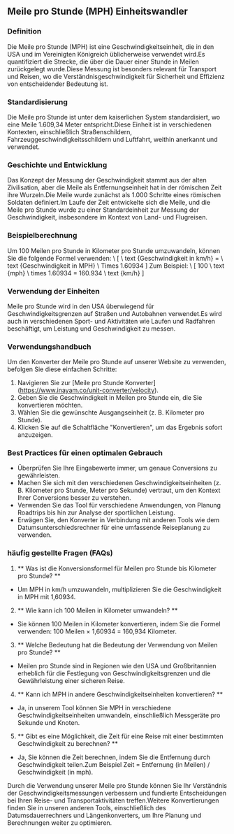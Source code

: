 ## Meile pro Stunde (MPH) Einheitswandler

### Definition
Die Meile pro Stunde (MPH) ist eine Geschwindigkeitseinheit, die in den USA und im Vereinigten Königreich üblicherweise verwendet wird.Es quantifiziert die Strecke, die über die Dauer einer Stunde in Meilen zurückgelegt wurde.Diese Messung ist besonders relevant für Transport und Reisen, wo die Verständnisgeschwindigkeit für Sicherheit und Effizienz von entscheidender Bedeutung ist.

### Standardisierung
Die Meile pro Stunde ist unter dem kaiserlichen System standardisiert, wo eine Meile 1.609,34 Meter entspricht.Diese Einheit ist in verschiedenen Kontexten, einschließlich Straßenschildern, Fahrzeuggeschwindigkeitsschildern und Luftfahrt, weithin anerkannt und verwendet.

### Geschichte und Entwicklung
Das Konzept der Messung der Geschwindigkeit stammt aus der alten Zivilisation, aber die Meile als Entfernungseinheit hat in der römischen Zeit ihre Wurzeln.Die Meile wurde zunächst als 1.000 Schritte eines römischen Soldaten definiert.Im Laufe der Zeit entwickelte sich die Meile, und die Meile pro Stunde wurde zu einer Standardeinheit zur Messung der Geschwindigkeit, insbesondere im Kontext von Land- und Flugreisen.

### Beispielberechnung
Um 100 Meilen pro Stunde in Kilometer pro Stunde umzuwandeln, können Sie die folgende Formel verwenden:
\ [
\ text {Geschwindigkeit in km/h} = \ text {Geschwindigkeit in MPH} \ Times 1.60934
\]
Zum Beispiel:
\ [
100 \ text {mph} \ times 1.60934 = 160.934 \ text {km/h}
\]

### Verwendung der Einheiten
Meile pro Stunde wird in den USA überwiegend für Geschwindigkeitsgrenzen auf Straßen und Autobahnen verwendet.Es wird auch in verschiedenen Sport- und Aktivitäten wie Laufen und Radfahren beschäftigt, um Leistung und Geschwindigkeit zu messen.

### Verwendungshandbuch
Um den Konverter der Meile pro Stunde auf unserer Website zu verwenden, befolgen Sie diese einfachen Schritte:
1. Navigieren Sie zur [Meile pro Stunde Konverter] (https://www.inayam.co/unit-converter/velocity).
2. Geben Sie die Geschwindigkeit in Meilen pro Stunde ein, die Sie konvertieren möchten.
3. Wählen Sie die gewünschte Ausgangseinheit (z. B. Kilometer pro Stunde).
4. Klicken Sie auf die Schaltfläche "Konvertieren", um das Ergebnis sofort anzuzeigen.

### Best Practices für einen optimalen Gebrauch
- Überprüfen Sie Ihre Eingabewerte immer, um genaue Conversions zu gewährleisten.
- Machen Sie sich mit den verschiedenen Geschwindigkeitseinheiten (z. B. Kilometer pro Stunde, Meter pro Sekunde) vertraut, um den Kontext Ihrer Conversions besser zu verstehen.
- Verwenden Sie das Tool für verschiedene Anwendungen, von Planung Roadtrips bis hin zur Analyse der sportlichen Leistung.
- Erwägen Sie, den Konverter in Verbindung mit anderen Tools wie dem Datumsunterschiedsrechner für eine umfassende Reiseplanung zu verwenden.

### häufig gestellte Fragen (FAQs)

1. ** Was ist die Konversionsformel für Meilen pro Stunde bis Kilometer pro Stunde? **
- Um MPH in km/h umzuwandeln, multiplizieren Sie die Geschwindigkeit in MPH mit 1,60934.

2. ** Wie kann ich 100 Meilen in Kilometer umwandeln? **
- Sie können 100 Meilen in Kilometer konvertieren, indem Sie die Formel verwenden: 100 Meilen × 1,60934 = 160,934 Kilometer.

3. ** Welche Bedeutung hat die Bedeutung der Verwendung von Meilen pro Stunde? **
- Meilen pro Stunde sind in Regionen wie den USA und Großbritannien erheblich für die Festlegung von Geschwindigkeitsgrenzen und die Gewährleistung einer sicheren Reise.

4. ** Kann ich MPH in andere Geschwindigkeitseinheiten konvertieren? **
- Ja, in unserem Tool können Sie MPH in verschiedene Geschwindigkeitseinheiten umwandeln, einschließlich Messgeräte pro Sekunde und Knoten.

5. ** Gibt es eine Möglichkeit, die Zeit für eine Reise mit einer bestimmten Geschwindigkeit zu berechnen? **
- Ja, Sie können die Zeit berechnen, indem Sie die Entfernung durch Geschwindigkeit teilen.Zum Beispiel Zeit = Entfernung (in Meilen) / Geschwindigkeit (in mph).

Durch die Verwendung unserer Meile pro Stunde können Sie Ihr Verständnis der Geschwindigkeitsmessungen verbessern und fundierte Entscheidungen bei Ihren Reise- und Transportaktivitäten treffen.Weitere Konvertierungen finden Sie in unseren anderen Tools, einschließlich des Datumsdauerrechners und Längenkonverters, um Ihre Planung und Berechnungen weiter zu optimieren.